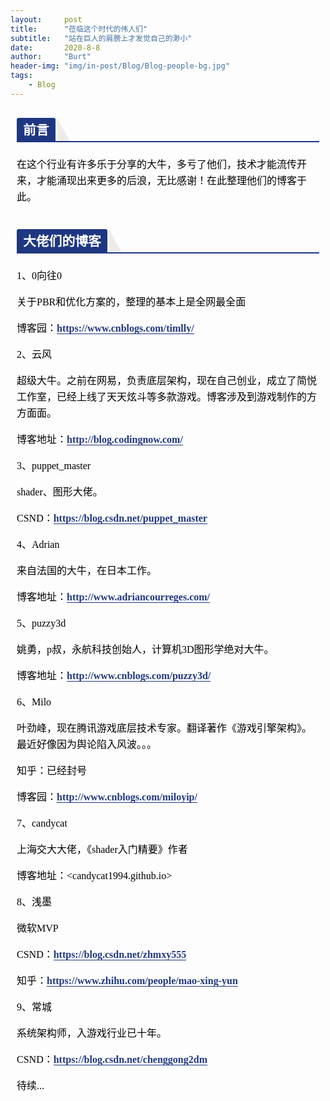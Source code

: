 ```yaml
---
layout:     post
title:      "莅临这个时代的伟人们"
subtitle:   "站在巨人的肩膀上才发觉自己的渺小"
date:       2020-8-8
author:     "Burt"
header-img: "img/in-post/Blog/Blog-people-bg.jpg"
tags:
    - Blog
---
```


<section id="nice" data-tool="mdnice编辑器" data-website="https://www.mdnice.com" style="font-size: 16px; color: black; padding: 0 10px; line-height: 1.6; word-spacing: 0px; letter-spacing: 0px; word-break: break-word; word-wrap: break-word; text-align: left; font-family: Optima-Regular, Optima, PingFangSC-light, PingFangTC-light, 'PingFang SC', Cambria, Cochin, Georgia, Times, 'Times New Roman', serif;"><h2 data-tool="mdnice编辑器" style="margin-top: 30px; margin-bottom: 15px; padding: 0px; font-weight: bold; color: black; border-bottom: 2px solid #1f3781; font-size: 1.3em;"><span class="prefix" style="display: none;"></span><span class="content" style="display: inline-block; font-weight: bold; background: #1f3781; color: #ffffff; padding: 3px 10px 1px; border-top-right-radius: 3px; border-top-left-radius: 3px; margin-right: 3px;">前言</span><span class="suffix"></span><span style="display: inline-block; vertical-align: bottom; border-bottom: 36px solid #efebe9; border-right: 20px solid transparent;"> </span></h2>
<p data-tool="mdnice编辑器" style="font-size: 16px; padding-top: 8px; padding-bottom: 8px; margin: 0; line-height: 26px; color: black;">在这个行业有许多乐于分享的大牛，多亏了他们，技术才能流传开来，才能涌现出来更多的后浪，无比感谢！在此整理他们的博客于此。</p>
<h2 data-tool="mdnice编辑器" style="margin-top: 30px; margin-bottom: 15px; padding: 0px; font-weight: bold; color: black; border-bottom: 2px solid #1f3781; font-size: 1.3em;"><span class="prefix" style="display: none;"></span><span class="content" style="display: inline-block; font-weight: bold; background: #1f3781; color: #ffffff; padding: 3px 10px 1px; border-top-right-radius: 3px; border-top-left-radius: 3px; margin-right: 3px;">大佬们的博客</span><span class="suffix"></span><span style="display: inline-block; vertical-align: bottom; border-bottom: 36px solid #efebe9; border-right: 20px solid transparent;"> </span></h2>
<p data-tool="mdnice编辑器" style="font-size: 16px; padding-top: 8px; padding-bottom: 8px; margin: 0; line-height: 26px; color: black;">1、0向往0</p>
<p data-tool="mdnice编辑器" style="font-size: 16px; padding-top: 8px; padding-bottom: 8px; margin: 0; line-height: 26px; color: black;">关于PBR和优化方案的，整理的基本上是全网最全面</p>
<p data-tool="mdnice编辑器" style="font-size: 16px; padding-top: 8px; padding-bottom: 8px; margin: 0; line-height: 26px; color: black;">博客园：<a href="https://www.cnblogs.com/timlly/" style="text-decoration: none; word-wrap: break-word; font-weight: bold; color: #1f3781; border-bottom: 1px solid #1f3781;">https://www.cnblogs.com/timlly/</a></p>
<p data-tool="mdnice编辑器" style="font-size: 16px; padding-top: 8px; padding-bottom: 8px; margin: 0; line-height: 26px; color: black;">2、云风</p>
<p data-tool="mdnice编辑器" style="font-size: 16px; padding-top: 8px; padding-bottom: 8px; margin: 0; line-height: 26px; color: black;">超级大牛。之前在网易，负责底层架构，现在自己创业，成立了简悦工作室，已经上线了天天炫斗等多款游戏。博客涉及到游戏制作的方方面面。</p>
<p data-tool="mdnice编辑器" style="font-size: 16px; padding-top: 8px; padding-bottom: 8px; margin: 0; line-height: 26px; color: black;">博客地址：<a href="http://blog.codingnow.com/" style="text-decoration: none; word-wrap: break-word; font-weight: bold; color: #1f3781; border-bottom: 1px solid #1f3781;">http://blog.codingnow.com/</a></p>
<p data-tool="mdnice编辑器" style="font-size: 16px; padding-top: 8px; padding-bottom: 8px; margin: 0; line-height: 26px; color: black;">3、puppet_master</p>
<p data-tool="mdnice编辑器" style="font-size: 16px; padding-top: 8px; padding-bottom: 8px; margin: 0; line-height: 26px; color: black;">shader、图形大佬。</p>
<p data-tool="mdnice编辑器" style="font-size: 16px; padding-top: 8px; padding-bottom: 8px; margin: 0; line-height: 26px; color: black;">CSND：<a href="https://blog.csdn.net/puppet_master" style="text-decoration: none; word-wrap: break-word; font-weight: bold; color: #1f3781; border-bottom: 1px solid #1f3781;">https://blog.csdn.net/puppet_master</a></p>
<p data-tool="mdnice编辑器" style="font-size: 16px; padding-top: 8px; padding-bottom: 8px; margin: 0; line-height: 26px; color: black;">4、Adrian</p>
<p data-tool="mdnice编辑器" style="font-size: 16px; padding-top: 8px; padding-bottom: 8px; margin: 0; line-height: 26px; color: black;">来自法国的大牛，在日本工作。</p>
<p data-tool="mdnice编辑器" style="font-size: 16px; padding-top: 8px; padding-bottom: 8px; margin: 0; line-height: 26px; color: black;">博客地址：<a href="http://www.adriancourreges.com/" style="text-decoration: none; word-wrap: break-word; font-weight: bold; color: #1f3781; border-bottom: 1px solid #1f3781;">http://www.adriancourreges.com/</a></p>
<p data-tool="mdnice编辑器" style="font-size: 16px; padding-top: 8px; padding-bottom: 8px; margin: 0; line-height: 26px; color: black;">5、puzzy3d</p>
<p data-tool="mdnice编辑器" style="font-size: 16px; padding-top: 8px; padding-bottom: 8px; margin: 0; line-height: 26px; color: black;">姚勇，p叔，永航科技创始人，计算机3D图形学绝对大牛。</p>
<p data-tool="mdnice编辑器" style="font-size: 16px; padding-top: 8px; padding-bottom: 8px; margin: 0; line-height: 26px; color: black;">博客地址：<a href="http://www.cnblogs.com/puzzy3d/" style="text-decoration: none; word-wrap: break-word; font-weight: bold; color: #1f3781; border-bottom: 1px solid #1f3781;">http://www.cnblogs.com/puzzy3d/</a></p>
<p data-tool="mdnice编辑器" style="font-size: 16px; padding-top: 8px; padding-bottom: 8px; margin: 0; line-height: 26px; color: black;">6、Milo</p>
<p data-tool="mdnice编辑器" style="font-size: 16px; padding-top: 8px; padding-bottom: 8px; margin: 0; line-height: 26px; color: black;">叶劲峰，现在腾讯游戏底层技术专家。翻译著作《游戏引擎架构》。最近好像因为舆论陷入风波。。。</p>
<p data-tool="mdnice编辑器" style="font-size: 16px; padding-top: 8px; padding-bottom: 8px; margin: 0; line-height: 26px; color: black;">知乎：已经封号</p>
<p data-tool="mdnice编辑器" style="font-size: 16px; padding-top: 8px; padding-bottom: 8px; margin: 0; line-height: 26px; color: black;">博客园：<a href="http://www.cnblogs.com/miloyip/" style="text-decoration: none; word-wrap: break-word; font-weight: bold; color: #1f3781; border-bottom: 1px solid #1f3781;">http://www.cnblogs.com/miloyip/</a></p>
<p data-tool="mdnice编辑器" style="font-size: 16px; padding-top: 8px; padding-bottom: 8px; margin: 0; line-height: 26px; color: black;">7、candycat</p>
<p data-tool="mdnice编辑器" style="font-size: 16px; padding-top: 8px; padding-bottom: 8px; margin: 0; line-height: 26px; color: black;">上海交大大佬，《shader入门精要》作者</p>
<p data-tool="mdnice编辑器" style="font-size: 16px; padding-top: 8px; padding-bottom: 8px; margin: 0; line-height: 26px; color: black;">博客地址：&lt;candycat1994.github.io&gt;</p>
<p data-tool="mdnice编辑器" style="font-size: 16px; padding-top: 8px; padding-bottom: 8px; margin: 0; line-height: 26px; color: black;">8、浅墨</p>
<p data-tool="mdnice编辑器" style="font-size: 16px; padding-top: 8px; padding-bottom: 8px; margin: 0; line-height: 26px; color: black;">微软MVP</p>
<p data-tool="mdnice编辑器" style="font-size: 16px; padding-top: 8px; padding-bottom: 8px; margin: 0; line-height: 26px; color: black;">CSND：<a href="https://blog.csdn.net/zhmxy555" style="text-decoration: none; word-wrap: break-word; font-weight: bold; color: #1f3781; border-bottom: 1px solid #1f3781;">https://blog.csdn.net/zhmxy555</a></p>
<p data-tool="mdnice编辑器" style="font-size: 16px; padding-top: 8px; padding-bottom: 8px; margin: 0; line-height: 26px; color: black;">知乎：<a href="https://www.zhihu.com/people/mao-xing-yun" style="text-decoration: none; word-wrap: break-word; font-weight: bold; color: #1f3781; border-bottom: 1px solid #1f3781;">https://www.zhihu.com/people/mao-xing-yun</a></p>
<p data-tool="mdnice编辑器" style="font-size: 16px; padding-top: 8px; padding-bottom: 8px; margin: 0; line-height: 26px; color: black;">9、常城</p>
<p data-tool="mdnice编辑器" style="font-size: 16px; padding-top: 8px; padding-bottom: 8px; margin: 0; line-height: 26px; color: black;">系统架构师，入游戏行业已十年。</p>
<p data-tool="mdnice编辑器" style="font-size: 16px; padding-top: 8px; padding-bottom: 8px; margin: 0; line-height: 26px; color: black;">CSND：<a href="https://blog.csdn.net/chenggong2dm" style="text-decoration: none; word-wrap: break-word; font-weight: bold; color: #1f3781; border-bottom: 1px solid #1f3781;">https://blog.csdn.net/chenggong2dm</a></p>
<p data-tool="mdnice编辑器" style="font-size: 16px; padding-top: 8px; padding-bottom: 8px; margin: 0; line-height: 26px; color: black;">待续...</p>
</section>